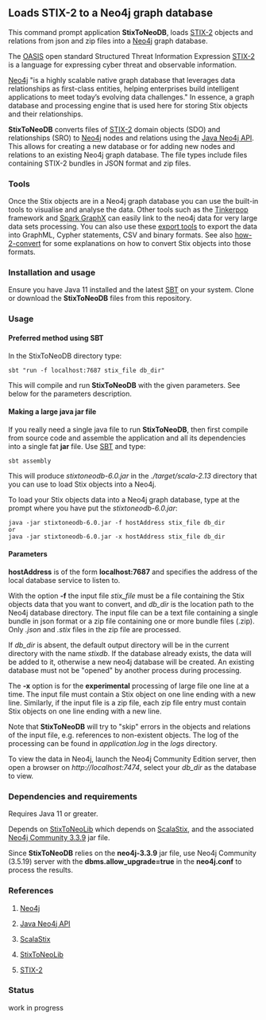 ## Loads STIX-2 to a Neo4j graph database

This command prompt application **StixToNeoDB**, loads [STIX-2](https://oasis-open.github.io/cti-documentation/) 
objects and relations from json and zip files into a [Neo4j](https://neo4j.com/) graph database. 

The [OASIS](https://www.oasis-open.org/) open standard Structured Threat Information Expression [STIX-2](https://oasis-open.github.io/cti-documentation/) 
is a language for expressing cyber threat and observable information.

[Neo4j](https://neo4j.com/) "is a highly scalable native graph database that leverages data 
relationships as first-class entities, helping enterprises build intelligent applications 
to meet today’s evolving data challenges."
In essence, a graph database and processing engine that is used here for storing Stix objects 
and their relationships.
 
**StixToNeoDB** converts files of [STIX-2](https://oasis-open.github.io/cti-documentation/) 
domain objects (SDO) and relationships (SRO) to [Neo4j](https://neo4j.com/) nodes and relations 
using the [Java Neo4j API](https://neo4j.com/docs/java-reference/current/javadocs/). 
This allows for creating a new database or for adding new nodes and relations to 
an existing Neo4j graph database. The file types include files containing 
 STIX-2 bundles in JSON format and zip files.
      
### Tools  
       
Once the Stix objects are in a Neo4j graph database you can use the built-in tools to visualise and 
analyse the data. Other tools such as the [Tinkerpop](http://tinkerpop.apache.org/) framework and [Spark GraphX](https://spark.apache.org/graphx/) 
can easily link to the neo4j data for very large data sets processing. 
You can also use these [export tools](https://github.com/jexp/neo4j-shell-tools) to export the data into GraphML, Cypher statements, CSV and binary formats. See also 
[how-2-convert](how-2-convert.md) for some explanations on how to convert Stix objects into those formats.         
   
### Installation and usage

Ensure you have Java 11 installed and the latest [SBT](http://www.scala-sbt.org/) on your system.
Clone or download the **StixToNeoDB** files from this repository.

### Usage

#### Preferred method using SBT 

In the StixToNeoDB directory type:

    sbt "run -f localhost:7687 stix_file db_dir" 

This will compile and run **StixToNeoDB** with the given parameters.
See below for the parameters description.
 
#### Making a large java **jar** file 

If you really need a single java file to run **StixToNeoDB**, then first 
compile from source code and assemble the application and all its dependencies 
into a single fat **jar** file. Use [SBT](http://www.scala-sbt.org/) and type:
   
    sbt assembly
   
This will produce *stixtoneodb-6.0.jar* in the *./target/scala-2.13* directory 
that you can use to load Stix objects into a Neo4j. 

To load your Stix objects data into a Neo4j graph database, type at the prompt where 
you have put the *stixtoneodb-6.0.jar*:
 
    java -jar stixtoneodb-6.0.jar -f hostAddress stix_file db_dir
    or
    java -jar stixtoneodb-6.0.jar -x hostAddress stix_file db_dir

#### Parameters 

**hostAddress** is of the form **localhost:7687** and specifies the address 
of the local database service to listen to.

With the option **-f** the input file *stix_file* must be a file containing the Stix objects data that you want to convert, 
and *db_dir* is the location path to the Neo4j database directory.
The input file can be a text file containing a single bundle in json format or a zip file containing one or more 
bundle files (.zip). Only *.json* and *.stix* files in the zip file are processed.

If *db_dir* is absent, the default output directory will be in the current directory with the name *stixdb*. 
If the database already exists, the data will be added to it, otherwise a new neo4j database will be created. 
An existing database must not be "opened" by another process during processing. 

The **-x** option is for the **experimental** processing of large file one line at a time.
The input file must contain a Stix object on one line 
ending with a new line. Similarly, if the input file is a zip file, each zip file entry must 
contain Stix objects on one line ending with a new line. 

Note that **StixToNeoDB** will try to "skip" errors in the objects and relations of the input file, 
e.g. references to non-existent objects. The log of the processing can be found in *application.log* 
in the *logs* directory.

To view the data in Neo4j, launch the Neo4j Community Edition server, 
then open a browser on *http://localhost:7474*, select your *db_dir* as the database to view.

### Dependencies and requirements

Requires Java 11 or greater.

Depends on [StixToNeoLib](https://github.com/workingDog/StixToNeoLib) which depends on 
[ScalaStix](https://github.com/workingDog/scalastix), and 
the associated [Neo4j Community 3.3.9](https://mvnrepository.com/artifact/org.neo4j/neo4j) jar file.

Since **StixToNeoDB** relies on the **neo4j-3.3.9** jar file, use 
Neo4j Community (3.5.19) server with the **dbms.allow_upgrade=true** in 
the **neo4j.conf** to process the results.
          
### References
 
1) [Neo4j](https://neo4j.com/)

2) [Java Neo4j API](https://neo4j.com/docs/java-reference/current/javadocs/)

3) [ScalaStix](https://github.com/workingDog/scalastix)

4) [StixToNeoLib](https://github.com/workingDog/StixToNeoLib)

5) [STIX-2](https://oasis-open.github.io/cti-documentation/)


### Status

work in progress

